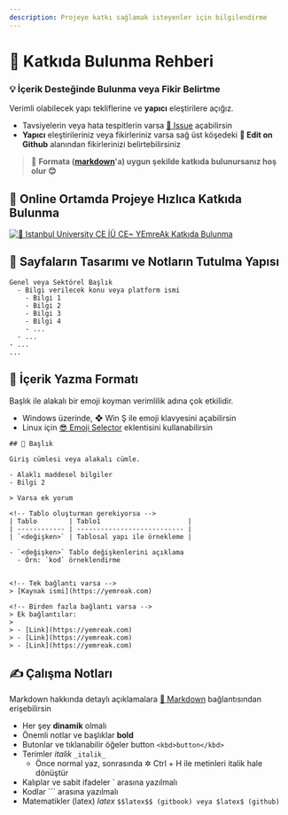 ```yaml
---
description: Projeye katkı sağlamak isteyenler için bilgilendirme
---
```


# 💖 Katkıda Bulunma Rehberi

### 💡 İçerik Desteğinde Bulunma veya Fikir Belirtme

Verimli olabilecek yapı tekliflerine ve **yapıcı** eleştirilere açığız.

* Tavsiyelerin veya hata tespitlerin varsa [🦋 Issue](https://github.com/yedhrab/IstanbulUniversity-CE/issues) açabilirsin
* **Yapıcı** eleştirileriniz veya fikirleriniz varsa sağ üst köşedeki  **🏹 Edit on Github** alanından fikirlerinizi belirtebilirsiniz

> 📌 **Formata \(**[**markdown**](https://wiki.yemreak.com/1-programlama-notlari/0-genel-notlar/2-markdown)**'a\) uygun şekilde katkıda bulunursanız hoş olur 😊**

## 🏃‍ Online Ortamda Projeye Hızlıca Katkıda Bulunma

 [![&#x1F3EB; Istanbul University CE &#x130;&#xDC; CE~ YEmreAk Katk&#x131;da Bulunma](https://img.youtube.com/vi/8IZQZrFpVMI/0.jpg)](https://www.youtube.com/watch?v=8IZQZrFpVMI)

## 👷‍ Sayfaların Tasarımı ve Notların Tutulma Yapısı

```text
Genel veya Sektörel Başlık
  - Bilgi verilecek konu veya platform ismi
    - Bilgi 1
    - Bilgi 2
    - Bilgi 3
    - Bilgi 4
    - ...
  - ...
- ...
...
```

## 📑 İçerik Yazma Formatı

Başlık ile alakalı bir emoji koyman verimlilik adına çok etkilidir.

* Windows üzerinde, ❖ Win Ş ile emoji klavyesini açabilirsin
* Linux için [😎 Emoji Selector](https://extensions.gnome.org/extension/1162/emoji-selector/) eklentisini kullanabilirsin

```text
## 🌟 Başlık

Giriş cümlesi veya alakalı cümle.

- Alaklı maddesel bilgiler
- Bilgi 2

> Varsa ek yorum

<!-- Tablo oluşturman gerekiyorsa -->
| Tablo        | Tablo1                      |
| ------------ | --------------------------- |
| `<değişken>` | Tablosal yapı ile örnekleme |

- `<değişken>` Tablo değişkenlerini açıklama
  - Örn: `kod` örneklendirme


<!-- Tek bağlantı varsa -->
> [Kaynak ismi](https://yemreak.com)

<!-- Birden fazla bağlantı varsa -->
> Ek bağlantılar:
>
> - [Link](https://yemreak.com)
> - [Link](https://yemreak.com)
> - [Link](https://yemreak.com)
```

## ✍ Çalışma Notları

Markdown hakkında detaylı açıklamalara [📑 Markdown](https://wiki.yemreak.com/1-programlama-notlari/0-genel-notlar/2-markdown) bağlantısından erişebilirsin

* Her şey **dinamik** olmalı
* Önemli notlar ve başlıklar **bold**
* Butonlar ve tıklanabilir öğeler button `<kbd>button</kbd>`
* Terimler _italik_ `_italik_`
  * Önce normal yaz, sonrasında ✲ Ctrl + H ile metinleri italik hale dönüştür
* Kalıplar ve sabit ifadeler \` arasına yazılmalı
* Kodlar \`\`\` arasına yazılmalı
* Matematikler \(latex\) $latex$ `$$latex$$ (gitbook) veya $latex$ (github)`

